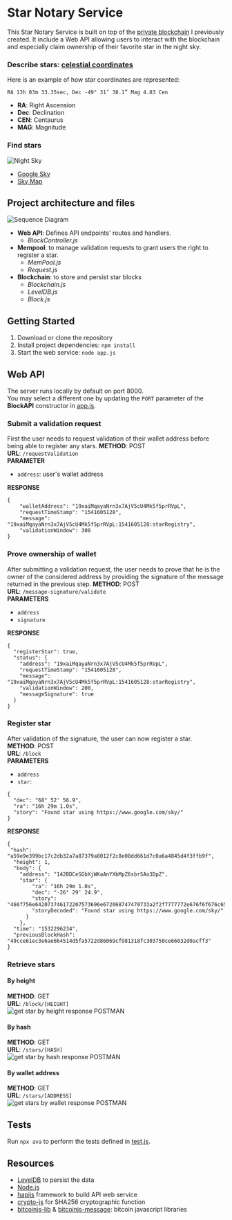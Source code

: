 # Star Notary Service
This Star Notary Service is built on top of the [private blockchain](https://github.com/Gry0u/private_blockchain) I previously created. It include a Web API allowing users to interact with the blockchain and especially claim ownership of their favorite star in the night sky.
### Describe stars: [celestial coordinates](http://cse.ssl.berkeley.edu/SegwayEd/lessons/findplanets/coordinates.html)
Here is an example of how star coordinates are represented:
```
RA 13h 03m 33.35sec, Dec -49° 31’ 38.1” Mag 4.83 Cen
```
- **RA**: Right Ascension
- **Dec**: Declination
- **CEN**: Centaurus
- **MAG**: Magnitude
### Find stars
![Night Sky](https://s2.qwant.com/thumbr/0x0/c/9/1d9dcaa40b24c1cf332f495ec2c7b8beb2e3e3d0e14dba81bd785e5795efd5/2017-11_Pleiades_IMG_2233_trans_NvBQzQNjv4BqW262bfDaLoEAv8fLTItRBhonCgPdlArYFzeg0UkvGYI.png?u=https%3A%2F%2Fwww.telegraph.co.uk%2Fcontent%2Fdam%2Fscience%2F2017%2F11%2F02%2F2017-11_Pleiades_IMG_2233_trans_NvBQzQNjv4BqW262bfDaLoEAv8fLTItRBhonCgPdlArYFzeg0UkvGYI.png%3Fimwidth%3D450&q=0&b=1&p=0&a=1)
- [Google Sky](https://www.google.com/sky/)
- [Sky Map](https://in-the-sky.org/skymap.php)
## Project architecture and files
![Sequence Diagram](https://s3.amazonaws.com/video.udacity-data.com/topher/2018/November/5be355bb_project4-workflow/project4-workflow.png)
- **Web API**: Defines API endpoints' routes and handlers.
  - *BlockController.js*
- **Mempool**: to manage validation requests to grant users the right to register a star.
  - *MemPool.js*
  - *Request.js*
- **Blockchain**: to store and persist star blocks
  - *Blockchain.js*
  - *LevelDB.js*
  - *Block.js*
## Getting Started
1. Download or clone the repository
2. Install project dependencies: `npm install`
3. Start the web service: `node app.js`

## Web API
The server runs locally by default on port 8000.  
You may select a different one by updating the `PORT` parameter of the **BlockAPI** constructor in [app.js](app.js).
### Submit a validation request
First the user needs to request validation of their wallet address before being able to register any stars.
**METHOD**: POST  
**URL**: `/requestValidation`  
**PARAMETER**  
- `address`: user's wallet address  

**RESPONSE**
```
{
    "walletAddress": "19xaiMqayaNrn3x7AjV5cU4Mk5f5prRVpL",
    "requestTimeStamp": "1541605128",
    "message": "19xaiMqayaNrn3x7AjV5cU4Mk5f5prRVpL:1541605128:starRegistry",
    "validationWindow": 300
}
```
### Prove ownership of wallet
After submitting a validation request, the user needs to prove that he is the owner of the considered address by providing the signature of the message returned in the previous step.
**METHOD**: POST  
**URL**: `/message-signature/validate`  
**PARAMETERS**  
- `address`
- `signature`

**RESPONSE**
```
{
  "registerStar": true,
  "status": {
    "address": "19xaiMqayaNrn3x7AjV5cU4Mk5f5prRVpL",
    "requestTimeStamp": "1541605128",
    "message": "19xaiMqayaNrn3x7AjV5cU4Mk5f5prRVpL:1541605128:starRegistry",
    "validationWindow": 200,
    "messageSignature": true
  }
}
```
### Register star
After validation of the signature, the user can now register a star.  
**METHOD**: POST  
**URL**: `/block`  
**PARAMETERS**  
- `address`
- `star`:  
```
{
  "dec": "68° 52' 56.9",
  "ra": "16h 29m 1.0s",
  "story": "Found star using https://www.google.com/sky/"
}
```

**RESPONSE**
```
{
 "hash": "a59e9e399bc17c2db32a7a87379a8012f2c8e08dd661d7c0a6a4845d4f3ffb9f",
  "height": 1,
  "body": {
    "address": "142BDCeSGbXjWKaAnYXbMpZ6sbrSAo3DpZ",
    "star": {
        "ra": "16h 29m 1.0s",
        "dec": "-26° 29' 24.9",
        "story": "466f756e642073746172207573696e672068747470733a2f2f7777772e676f6f676c652e636f6d2f736b792f",
        "storyDecoded": "Found star using https://www.google.com/sky/"
      }
    },
  "time": "1532296234",
  "previousBlockHash": "49cce61ec3e6ae664514d5fa5722d86069cf981318fc303750ce66032d0acff3"
}
```
### Retrieve stars
#### By height
**METHOD**: GET  
**URL**: `/block/[HEIGHT]`  
![get star by height response POSTMAN]('./img/getBlock.png')
#### By hash
**METHOD**: GET  
**URL**: `/stars/[HASH]`  
![get star by hash response POSTMAN]('./img/getBlockByHash.png')
#### By wallet address
**METHOD**: GET  
**URL**: `/stars/[ADDRESS]`  
![get stars by wallet response POSTMAN]('./img/getBlockBywallet.png')


## Tests
Run `npx ava` to perform the tests defined in [test.js](./test/app.test.js).


## Resources
- [LevelDB](http://leveldb.org/) to persist the data
- [Node.js](https://nodejs.org/en/)
- [hapijs](https://hapijs.com/) framework to build API web service
- [crypto-js](https://www.npmjs.com/package/crypto-js) for SHA256 cryptographic function
- [bitcoinjs-lib](https://github.com/bitcoinjs/bitcoinjs-lib) & [bitcoinjs-message](https://github.com/bitcoinjs/bitcoinjs-message): bitcoin javascript libraries
